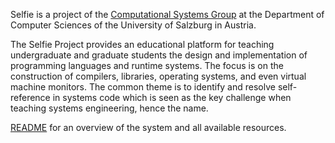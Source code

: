 Selfie is a project of the [Computational Systems Group](https://cs.uni-salzburg.at/~ck) at the Department of Computer Sciences of the University of Salzburg in Austria.

The Selfie Project provides an educational platform for teaching undergraduate and graduate students the design and implementation of programming languages and runtime systems. The focus is on the construction of compilers, libraries, operating systems, and even virtual machine monitors. The common theme is to identify and resolve self-reference in systems code which is seen as the key challenge when teaching systems engineering, hence the name.

[README](https://github.com/cksystemsteaching/selfie/blob/main/README.md) for an overview of the system and all available resources.
